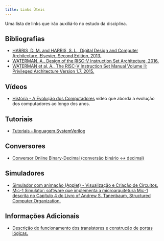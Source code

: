 ```yaml
---
title: Links Úteis
---
```


Uma lista de links que irão auxiliá-lo no estudo da disciplina.

## Bibliografias

- [HARRIS, D. M. and HARRIS, S. L., Digital Design and Computer Architecture, Elsevier, Second Edition, 2013.](https://www.academia.edu/11907174/_Digital_Design_and_Computer_Architecture_by_David_Money_Harris_and_Sarah_L_Harris_)
- [WATERMAN, A., Design of the RISC-V Instruction Set Architecture, 2016.](https://people.eecs.berkeley.edu/~krste/papers/EECS-2016-1.pdf)
- [WATERMAN et al, A., The RISC-V Instruction Set Manual Volume II: Privileged Architecture Version 1.7, 2015.](https://riscv.org/wp-content/uploads/2017/05/riscv-privileged-v1.10.pdf)

## Vídeos

- [História - A Evolução dos Computadores](https://www.youtube.com/watch?v=mFdUqqwzbVs) vídeo que aborda a evolução dos computadores ao longo dos anos.

## Tutoriais

- [Tutoriais - linguagem SystemVerilog](http://www.asic-world.com/systemverilog/tutorial.html)

## Conversores

- [Conversor Online Binary-Decimal (conversão binário <-> decimal)](http://www.binaryconvert.com/index.html)

## Simuladores

- [Simulador com animação (Applet) - Visualização e Criação de Circuitos.](https://www.falstad.com/circuit/)
- [Mic-1 Simulator: software que implementa a microarquitetura Mic-1 descrita no Capítulo 4 do Livro of Andrew S. Tanenbaum, Structured Computer Organization.](http://www.supereasyfree.com/software/simulators/structured-computer-organization-tanenbaum/mic-1-simulator/mic-1-simulator.php)

## Informações Adicionais

- [Descrição do funcionamento dos transistores e construção de portas lógicas.](http://wiki.icmc.usp.br/images/3/36/Aula2_ssc0180.pdf)